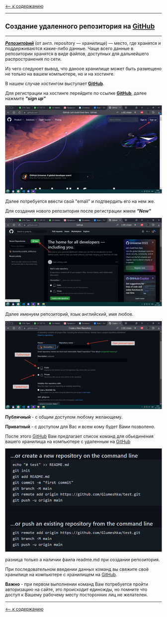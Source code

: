 [<-- к содержанию](./readme.md)

---

## Создание удаленного репозитория на  [__GitHub__](https://github.com/)

---

[___Репозито́рий___](https://ru.wikipedia.org/wiki/Репозиторий) (от англ. repository — хранилище) — место, где хранятся и поддерживаются какие-либо данные. Чаще всего данные в репозитории хранятся в виде файлов, доступных для дальнейшего распространения по сети.

Из чего следуюет вывод, что даноое хранилище может быть размещено не только на вашем компьютере, но и на хостинге.

В нашем случае хостингом выступает [__GitHub__](https://github.com/).

Для регистрации на хостинге перейдите по ссылке [__GitHub__](https://github.com/), далее нажмите ___"sign up"___

![registation GitHub](./assets/reg0001.png)

Далее потребуется ввести свой "email" и подтвердить его на нем же.

Для создания нового репозитория после регистрации жмем ___"New"___

![](./assets/reg0002.png)

Далее именуем репозиторий, язык английский, имя любое.

![](./assets/reg0003.png)

__Публичный__ - с общим доступом любому желающему.

__Приватный__ - с доступом для Вас и всем кому будет Вами позволено.

После этого [GitHub](https://github.com/) Вам предлагает список команд для обьединения вашего хранилища на компьютере с удаленным на [GitHub](https://github.com/)

![](./assets/reg0004.png)

разница только а наличии фаила readme.md при создании репозитория.

При последовательном введении данных команд вы свяжите своё хранилице на компьютере с хранилищем на [GitHub](https://github.com/).

__Важно__ - при первом выполнении команд Вам потребуется пройти авторизацию на сайте, это происходит единожды, но помните что доступ к Вашему рабочему месту посторонних лиц не желателен.

---

[<-- к содержанию](./readme.md)